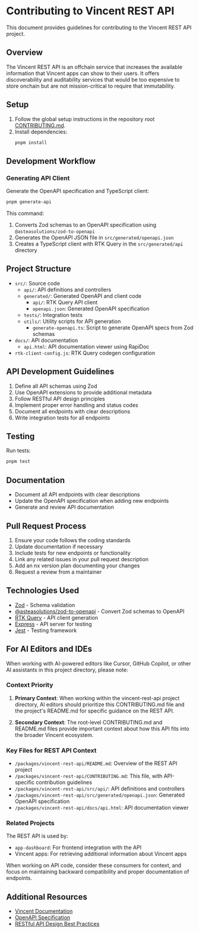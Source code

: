 # Contributing to Vincent REST API

This document provides guidelines for contributing to the Vincent REST API project.

## Overview

The Vincent REST API is an offchain service that increases the available information that Vincent apps can show to their users. It offers discoverability and auditability services that would be too expensive to store onchain but are not mission-critical to require that immutability.

## Setup

1. Follow the global setup instructions in the repository root [CONTRIBUTING.md](../../CONTRIBUTING.md).
2. Install dependencies:
   ```bash
   pnpm install
   ```

## Development Workflow

### Generating API Client

Generate the OpenAPI specification and TypeScript client:

```bash
pnpm generate-api
```

This command:

1. Converts Zod schemas to an OpenAPI specification using `@asteasolutions/zod-to-openapi`
2. Generates the OpenAPI JSON file in `src/generated/openapi.json`
3. Creates a TypeScript client with RTK Query in the `src/generated/api` directory

## Project Structure

- `src/`: Source code
  - `api/`: API definitions and controllers
  - `generated/`: Generated OpenAPI and client code
    - `api/`: RTK Query API client
    - `openapi.json`: Generated OpenAPI specification
  - `tests/`: Integration tests
  - `utils/`: Utility scripts for API generation
    - `generate-openapi.ts`: Script to generate OpenAPI specs from Zod schemas
- `docs/`: API documentation
  - `api.html`: API documentation viewer using RapiDoc
- `rtk-client-config.js`: RTK Query codegen configuration

## API Development Guidelines

1. Define all API schemas using Zod
2. Use OpenAPI extensions to provide additional metadata
3. Follow RESTful API design principles
4. Implement proper error handling and status codes
5. Document all endpoints with clear descriptions
6. Write integration tests for all endpoints

## Testing

Run tests:

```bash
pnpm test
```

## Documentation

- Document all API endpoints with clear descriptions
- Update the OpenAPI specification when adding new endpoints
- Generate and review API documentation

## Pull Request Process

1. Ensure your code follows the coding standards
2. Update documentation if necessary
3. Include tests for new endpoints or functionality
4. Link any related issues in your pull request description
5. Add an nx version plan documenting your changes
6. Request a review from a maintainer

## Technologies Used

- [Zod](https://github.com/colinhacks/zod) - Schema validation
- [@asteasolutions/zod-to-openapi](https://github.com/asteasolutions/zod-to-openapi) - Convert Zod schemas to OpenAPI
- [RTK Query](https://redux-toolkit.js.org/rtk-query/overview) - API client generation
- [Express](https://expressjs.com/) - API server for testing
- [Jest](https://jestjs.io/) - Testing framework

## For AI Editors and IDEs

When working with AI-powered editors like Cursor, GitHub Copilot, or other AI assistants in this project directory, please note:

### Context Priority

1. **Primary Context**: When working within the vincent-rest-api project directory, AI editors should prioritize this CONTRIBUTING.md file and the project's README.md for specific guidance on the REST API.

2. **Secondary Context**: The root-level CONTRIBUTING.md and README.md files provide important context about how this API fits into the broader Vincent ecosystem.

### Key Files for REST API Context

- `/packages/vincent-rest-api/README.md`: Overview of the REST API project
- `/packages/vincent-rest-api/CONTRIBUTING.md`: This file, with API-specific contribution guidelines
- `/packages/vincent-rest-api/src/api/`: API definitions and controllers
- `/packages/vincent-rest-api/src/generated/openapi.json`: Generated OpenAPI specification
- `/packages/vincent-rest-api/docs/api.html`: API documentation viewer

### Related Projects

The REST API is used by:

- `app-dashboard`: For frontend integration with the API
- Vincent apps: For retrieving additional information about Vincent apps

When working on API code, consider these consumers for context, and focus on maintaining backward compatibility and proper documentation of endpoints.

## Additional Resources

- [Vincent Documentation](https://docs.heyvincent.ai/)
- [OpenAPI Specification](https://spec.openapis.org/oas/latest.html)
- [RESTful API Design Best Practices](https://restfulapi.net/)
